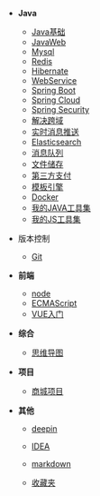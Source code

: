 - **Java**
  - [Java基础](java/basic/_sidebar.md)
  - [JavaWeb](java/javaweb/_sidebar.md)
  - [Mysql](mysql/_sidebar.md)
  - [Redis](java/redis/_sidebar.md)
  - [Hibernate](java/hibernate/_sidebar.md)
  - [WebService](java/webservice/_sidebar.md)
  - [Spring Boot](java/springboot/_sidebar.md)
  - [Spring Cloud](java/springCloud/_sidebar.md)
  - [Spring Security](java/spring_security/_sidebar.md)
  - [解决跨域](java/cross_domain/_sidebar.md)
  - [实时消息推送](java/message_push/_sidebar.md)
  - [Elasticsearch](java/elasticsearch/_sidebar.md)
  - [消息队列](java/mq/_sidebar.md)
  - [文件储存](java/storage/_sidebar)
  - [第三方支付](java/payment/_sidebar)
  - [模板引擎](java/template/_sidebar.md)
  - [Docker](docker/_sidebar)
  - [我的JAVA工具集](java/modules/_sidebar)
  - [我的JS工具集](frontend/modules/_sidebar)
- 版本控制
  - [Git](vcs/git/_sidebar.md)
- **前端**
  - [node](/frontend/node/md/_sidebar.md)
  - [ECMAScript](frontend/ecmascript/_sidebar.md)
  - [VUE入门](frontend/vue/_sidebar.md)
- **综合**
  
  - [思维导图](common/minds/_sidebar.md)
- **项目**
  - [商城项目](project/leyoumall/_sidebar.md)
- **其他**
  - [deepin](others/deepin/_sidebar.md)
  
  - [IDEA](others/idea/_sidebar.md)
  - [markdown](others/markdown/_sidebar.md)
  - [收藏夹](others/facorites/_sidebar.md)
